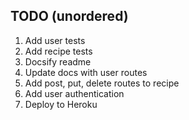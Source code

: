 ## TODO (unordered)

1. Add user tests
1. Add recipe tests
1. Docsify readme
1. Update docs with user routes
1. Add post, put, delete routes to recipe
1. Add user authentication
1. Deploy to Heroku
